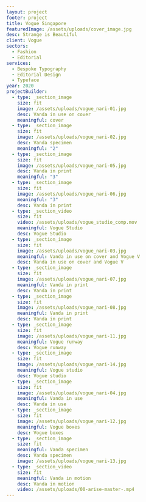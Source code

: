 ```yaml
---
layout: project
footer: project
title: Vogue Singapore
featuredImage: /assets/uploads/cover_image.jpg
desc: Strange is Beautiful
client: Vogue
sectors:
  - Fashion
  - Editorial
services:
  - Bespoke Typography
  - Editorial Design
  - Typeface
year: 2020
projectBuilder:
  - type: _section_image
    size: fit
    image: /assets/uploads/vogue_nari-01.jpg
    desc: Vanda in use on cover
    meaningful: cover
  - type: _section_image
    size: fit
    image: /assets/uploads/vogue_nari-02.jpg
    desc: Vanda specimen
    meaningful: "2"
  - type: _section_image
    size: fit
    image: /assets/uploads/vogue_nari-05.jpg
    desc: Vanda in print
    meaningful: "3"
  - type: _section_image
    size: fit
    image: /assets/uploads/vogue_nari-06.jpg
    meaningful: "3"
    desc: Vanda in print
  - type: _section_video
    size: fit
    video: /assets/uploads/vogue_studio_comp.mov
    meaningful: Vogue Studio
    desc: Vogue Studio
  - type: _section_image
    size: fit
    image: /assets/uploads/vogue_nari-03.jpg
    meaningful: Vanda in use on cover and Vogue V
    desc: Vanda in use on cover and Vogue V
  - type: _section_image
    size: fit
    image: /assets/uploads/vogue_nari-07.jpg
    meaningful: Vanda in print
    desc: Vanda in print
  - type: _section_image
    size: fit
    image: /assets/uploads/vogue_nari-08.jpg
    meaningful: Vanda in print
    desc: Vanda in print
  - type: _section_image
    size: fit
    image: /assets/uploads/vogue_nari-11.jpg
    meaningful: Vogue runway
    desc: Vogue runway
  - type: _section_image
    size: fit
    image: /assets/uploads/vogue_nari-14.jpg
    meaningful: Vogue studio
    desc: Vogue studio
  - type: _section_image
    size: fit
    image: /assets/uploads/vogue_nari-04.jpg
    meaningful: Vanda in use
    desc: Vanda in use
  - type: _section_image
    size: fit
    image: /assets/uploads/vogue_nari-12.jpg
    meaningful: Vogue boxes
    desc: Vogue boxes
  - type: _section_image
    size: fit
    meaningful: Vanda specimen
    desc: Vanda specimen
    image: /assets/uploads/vogue_nari-13.jpg
  - type: _section_video
    size: fit
    meaningful: Vanda in motion
    desc: Vanda in motion
    video: /assets/uploads/00-arise-master-.mp4
---
```

